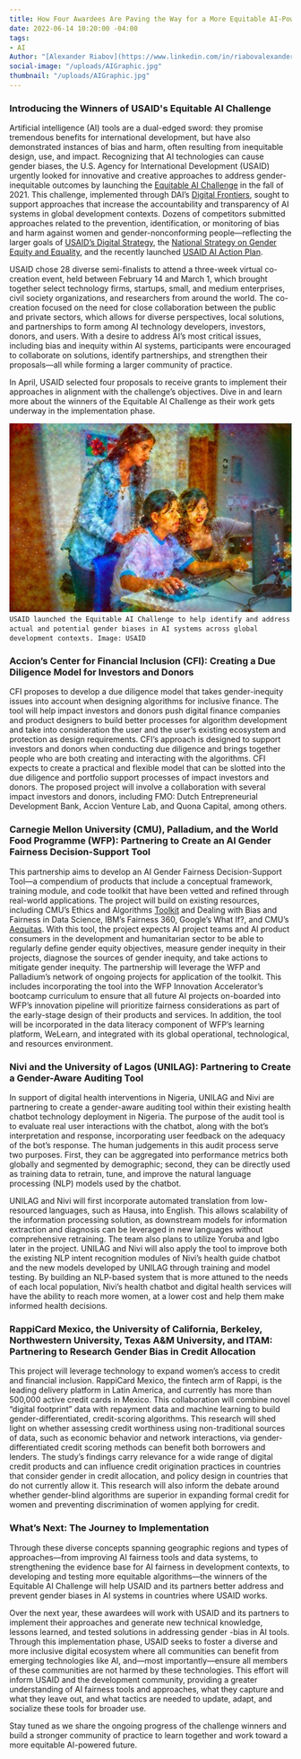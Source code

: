 ```yaml
---
title: How Four Awardees Are Paving the Way for a More Equitable AI-Powered Future
date: 2022-06-14 10:20:00 -04:00
tags:
- AI
Author: "[Alexander Riabov](https://www.linkedin.com/in/riabovalexander/)"
social-image: "/uploads/AIGraphic.jpg"
thumbnail: "/uploads/AIGraphic.jpg"
---
```


### Introducing the Winners of USAID's Equitable AI Challenge 
Artificial intelligence (AI) tools are a dual-edged sword: they promise tremendous benefits for international development, but have also demonstrated instances of bias and harm, often resulting from inequitable design, use, and impact. Recognizing that AI technologies can cause gender biases, the U.S. Agency for International Development (USAID) urgently looked for innovative and creative approaches to address gender-inequitable outcomes by launching the [Equitable AI Challenge](https://www.ictworks.org/gender-equitable-artificial-intelligence-outcomes/#.YnPvuejMKUl) in the fall of 2021. This challenge, implemented through DAI’s [Digital Frontiers](https://www.dai.com/our-work/projects/worldwide-digital-frontiers-df), sought to support approaches that increase the accountability and transparency of AI systems in global development contexts. Dozens of competitors submitted approaches related to the prevention, identification, or monitoring of bias and harm against women and gender-nonconforming people—reflecting the larger goals of [USAID’s Digital Strategy](https://www.usaid.gov/usaid-digital-strategy), the [National Strategy on Gender Equity and Equality](https://www.usaid.gov/news-information/press-releases/oct-26-2021-administrator-samantha-power-first-ever-national-strategy-gender), and the recently launched [USAID AI Action Plan](https://www.usaid.gov/digital-development/artificial-intelligence-action-plan).

<!--more-->

USAID chose 28 diverse semi-finalists to attend a three-week virtual co-creation event, held between February 14 and March 1, which brought together select technology firms, startups, small, and medium enterprises, civil society organizations, and researchers from around the world. The co-creation focused on the need for close collaboration between the public and private sectors, which allows for diverse perspectives, local solutions, and partnerships to form among AI technology developers, investors, donors, and users. With a desire to address AI’s most critical issues, including bias and inequity within AI systems, participants were encouraged to collaborate on solutions, identify partnerships, and strengthen their proposals—all while forming a larger community of practice.

In April, USAID selected four proposals to receive grants to implement their approaches in alignment with the challenge’s objectives. Dive in and learn more about the winners of the Equitable AI Challenge as their work gets underway in the implementation phase.

![AIGraphic.jpg](/uploads/AIGraphic.jpg)`USAID launched the Equitable AI Challenge to help identify and address actual and potential gender biases in AI systems across global development contexts. Image: USAID`

### Accion’s Center for Financial Inclusion (CFI): Creating a Due Diligence Model for Investors and Donors

CFI proposes to develop a due diligence model that takes gender-inequity issues into account when designing algorithms for inclusive finance. The tool will help impact investors and donors push digital finance companies and product designers to build better processes for algorithm development and take into consideration the user and the user’s existing ecosystem and protection as design requirements. CFI’s approach is designed to support investors and donors when conducting due diligence and brings together people who are both creating and interacting with the algorithms. CFI expects to create a practical and flexible model that can be slotted into the due diligence and portfolio support processes of impact investors and donors. The proposed project will involve a collaboration with several impact investors and donors, including FMO: Dutch Entrepreneurial Development Bank, Accion Venture Lab, and Quona Capital, among others.

### Carnegie Mellon University (CMU), Palladium, and the World Food Programme (WFP): Partnering to Create an AI Gender Fairness Decision-Support Tool

This partnership aims to develop an AI Gender Fairness Decision-Support Tool—a compendium of products that include a conceptual framework, training module, and code toolkit that have been vetted and refined through real-world applications. The project will build on existing resources, including CMU’s Ethics and Algorithms [Toolkit](http://www.datasciencepublicpolicy.org/our-work/tools-guides/data-science-project-scoping-guide/) and Dealing with Bias and Fairness in Data Science, IBM’s Fairness 360, Google’s What If?, and CMU’s [Aequitas](https://nam11.safelinks.protection.outlook.com/?url=http%3A%2F%2Fwww.datasciencepublicpolicy.org%2Four-work%2Ftools-guides%2Faequitas%2F&data=05%7C01%7CPriya_Sethi%40dai.com%7C11a227af28634a67b9e808da38e85e54%7C7107113de20b4c20a4ce553cabbf686d%7C1%7C0%7C637884867938220965%7CUnknown%7CTWFpbGZsb3d8eyJWIjoiMC4wLjAwMDAiLCJQIjoiV2luMzIiLCJBTiI6Ik1haWwiLCJXVCI6Mn0%3D%7C3000%7C%7C%7C&sdata=cMByMcq44mZ7RQpEQPUOtKAd0IYLIGV7wHCUwwwb5f4%3D&reserved=0). With this tool, the project expects AI project teams and AI product consumers in the development and humanitarian sector to be able to regularly define gender equity objectives, measure gender inequity in their projects, diagnose the sources of gender inequity, and take actions to mitigate gender inequity. The partnership will leverage the WFP and Palladium’s network of ongoing projects for application of the toolkit. This includes incorporating the tool into the WFP Innovation Accelerator’s bootcamp curriculum to ensure that all future AI projects on-boarded into WFP’s innovation pipeline will prioritize fairness considerations as part of the early-stage design of their products and services. In addition, the tool will be incorporated in the data literacy component of WFP’s learning platform, WeLearn, and integrated with its global operational, technological, and resources environment.

### Nivi and the University of Lagos (UNILAG): Partnering to Create a Gender-Aware Auditing Tool

In support of digital health interventions in Nigeria, UNILAG and Nivi are partnering to create a gender-aware auditing tool within their existing health chatbot technology deployment in Nigeria. The purpose of the audit tool is to evaluate real user interactions with the chatbot, along with the bot’s interpretation and response, incorporating user feedback on the adequacy of the bot’s response. The human judgements in this audit process serve two purposes. First, they can be aggregated into performance metrics both globally and segmented by demographic; second, they can be directly used as training data to retrain, tune, and improve the natural language processing (NLP) models used by the chatbot.

UNILAG and Nivi will first incorporate automated translation from low-resourced languages, such as Hausa, into English. This allows scalability of the information processing solution, as downstream models for information extraction and diagnosis can be leveraged in new languages without comprehensive retraining. The team also plans to utilize Yoruba and Igbo later in the project. UNILAG and Nivi will also apply the tool to improve both the existing NLP intent recognition modules of Nivi’s health guide chatbot and the new models developed by UNILAG through training and model testing. By building an NLP-based system that is more attuned to the needs of each local population, Nivi’s health chatbot and digital health services will have the ability to reach more women, at a lower cost and help them make informed health decisions.

### RappiCard Mexico, the University of California, Berkeley, Northwestern University, Texas A&M University, and ITAM: Partnering to Research Gender Bias in Credit Allocation

This project will leverage technology to expand women’s access to credit and financial inclusion. RappiCard Mexico, the fintech arm of Rappi, is the leading delivery platform in Latin America, and currently has more than 500,000 active credit cards in Mexico. This collaboration will combine novel “digital footprint” data with repayment data and machine learning to build gender-differentiated, credit-scoring algorithms. This research will shed light on whether assessing credit worthiness using non-traditional sources of data, such as economic behavior and network interactions, via gender-differentiated credit scoring methods can benefit both borrowers and lenders. The study’s findings carry relevance for a wide range of digital credit products and can influence credit origination practices in countries that consider gender in credit allocation, and policy design in countries that do not currently allow it. This research will also inform the debate around whether gender-blind algorithms are superior in expanding formal credit for women and preventing discrimination of women applying for credit.

### What’s Next: The Journey to Implementation

Through these diverse concepts spanning geographic regions and types of approaches—from improving AI fairness tools and data systems, to strengthening the evidence base for AI fairness in development contexts, to developing and testing more equitable algorithms—the winners of the Equitable AI Challenge will help USAID and its partners better address and prevent gender biases in AI systems in countries where USAID works. 

Over the next year, these awardees will work with USAID and its partners to implement their approaches and generate new technical knowledge, lessons learned, and tested solutions in addressing gender -bias in AI tools. Through this implementation phase, USAID seeks to foster a diverse and more inclusive digital ecosystem where all communities can benefit from emerging technologies like AI, and—most importantly—ensure all members of these communities are not harmed by these technologies. This effort will inform USAID and the development community, providing a greater understanding of AI fairness tools and approaches, what they capture and what they leave out, and what tactics are needed to update, adapt, and socialize these tools for broader use. 

Stay tuned as we share the ongoing progress of the challenge winners and build a stronger community of practice to learn together and work toward a more equitable AI-powered future.
